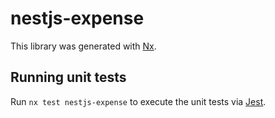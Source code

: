 # nestjs-expense

This library was generated with [Nx](https://nx.dev).

## Running unit tests

Run `nx test nestjs-expense` to execute the unit tests via [Jest](https://jestjs.io).

